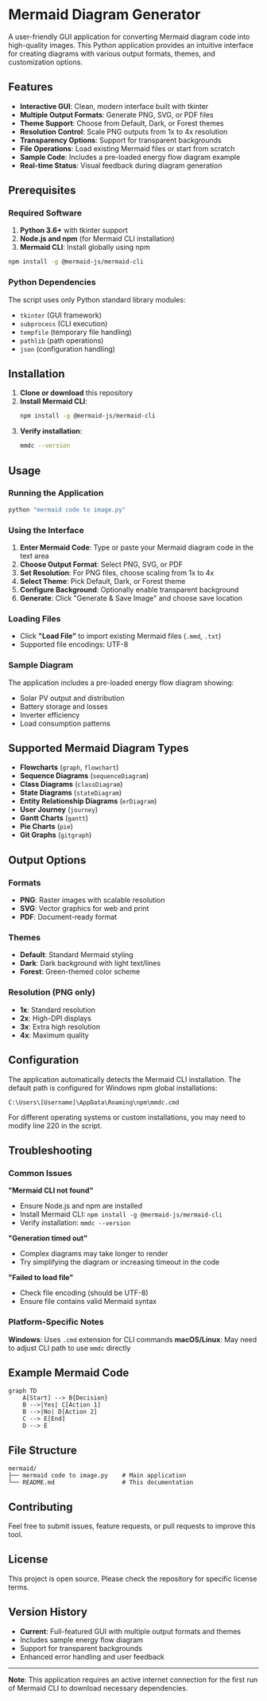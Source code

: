 # Mermaid Diagram Generator

A user-friendly GUI application for converting Mermaid diagram code into high-quality images. This Python application provides an intuitive interface for creating diagrams with various output formats, themes, and customization options.

## Features

- **Interactive GUI**: Clean, modern interface built with tkinter
- **Multiple Output Formats**: Generate PNG, SVG, or PDF files
- **Theme Support**: Choose from Default, Dark, or Forest themes
- **Resolution Control**: Scale PNG outputs from 1x to 4x resolution
- **Transparency Options**: Support for transparent backgrounds
- **File Operations**: Load existing Mermaid files or start from scratch
- **Sample Code**: Includes a pre-loaded energy flow diagram example
- **Real-time Status**: Visual feedback during diagram generation

## Prerequisites

### Required Software

1. **Python 3.6+** with tkinter support
2. **Node.js and npm** (for Mermaid CLI installation)
3. **Mermaid CLI**: Install globally using npm

```bash
npm install -g @mermaid-js/mermaid-cli
```

### Python Dependencies

The script uses only Python standard library modules:
- `tkinter` (GUI framework)
- `subprocess` (CLI execution)
- `tempfile` (temporary file handling)
- `pathlib` (path operations)
- `json` (configuration handling)

## Installation

1. **Clone or download** this repository
2. **Install Mermaid CLI**:
   ```bash
   npm install -g @mermaid-js/mermaid-cli
   ```
3. **Verify installation**:
   ```bash
   mmdc --version
   ```

## Usage

### Running the Application

```bash
python "mermaid code to image.py"
```

### Using the Interface

1. **Enter Mermaid Code**: Type or paste your Mermaid diagram code in the text area
2. **Choose Output Format**: Select PNG, SVG, or PDF
3. **Set Resolution**: For PNG files, choose scaling from 1x to 4x
4. **Select Theme**: Pick Default, Dark, or Forest theme
5. **Configure Background**: Optionally enable transparent background
6. **Generate**: Click "Generate & Save Image" and choose save location

### Loading Files

- Click **"Load File"** to import existing Mermaid files (`.mmd`, `.txt`)
- Supported file encodings: UTF-8

### Sample Diagram

The application includes a pre-loaded energy flow diagram showing:
- Solar PV output and distribution
- Battery storage and losses
- Inverter efficiency
- Load consumption patterns

## Supported Mermaid Diagram Types

- **Flowcharts** (`graph`, `flowchart`)
- **Sequence Diagrams** (`sequenceDiagram`)
- **Class Diagrams** (`classDiagram`)
- **State Diagrams** (`stateDiagram`)
- **Entity Relationship Diagrams** (`erDiagram`)
- **User Journey** (`journey`)
- **Gantt Charts** (`gantt`)
- **Pie Charts** (`pie`)
- **Git Graphs** (`gitgraph`)

## Output Options

### Formats
- **PNG**: Raster images with scalable resolution
- **SVG**: Vector graphics for web and print
- **PDF**: Document-ready format

### Themes
- **Default**: Standard Mermaid styling
- **Dark**: Dark background with light text/lines
- **Forest**: Green-themed color scheme

### Resolution (PNG only)
- **1x**: Standard resolution
- **2x**: High-DPI displays
- **3x**: Extra high resolution
- **4x**: Maximum quality

## Configuration

The application automatically detects the Mermaid CLI installation. The default path is configured for Windows npm global installations:
```
C:\Users\[Username]\AppData\Roaming\npm\mmdc.cmd
```

For different operating systems or custom installations, you may need to modify line 220 in the script.

## Troubleshooting

### Common Issues

**"Mermaid CLI not found"**
- Ensure Node.js and npm are installed
- Install Mermaid CLI: `npm install -g @mermaid-js/mermaid-cli`
- Verify installation: `mmdc --version`

**"Generation timed out"**
- Complex diagrams may take longer to render
- Try simplifying the diagram or increasing timeout in the code

**"Failed to load file"**
- Check file encoding (should be UTF-8)
- Ensure file contains valid Mermaid syntax

### Platform-Specific Notes

**Windows**: Uses `.cmd` extension for CLI commands
**macOS/Linux**: May need to adjust CLI path to use `mmdc` directly

## Example Mermaid Code

```mermaid
graph TD
    A[Start] --> B{Decision}
    B -->|Yes| C[Action 1]
    B -->|No| D[Action 2]
    C --> E[End]
    D --> E
```

## File Structure

```
mermaid/
├── mermaid code to image.py    # Main application
└── README.md                   # This documentation
```

## Contributing

Feel free to submit issues, feature requests, or pull requests to improve this tool.

## License

This project is open source. Please check the repository for specific license terms.

## Version History

- **Current**: Full-featured GUI with multiple output formats and themes
- Includes sample energy flow diagram
- Support for transparent backgrounds
- Enhanced error handling and user feedback

---

**Note**: This application requires an active internet connection for the first run of Mermaid CLI to download necessary dependencies.

